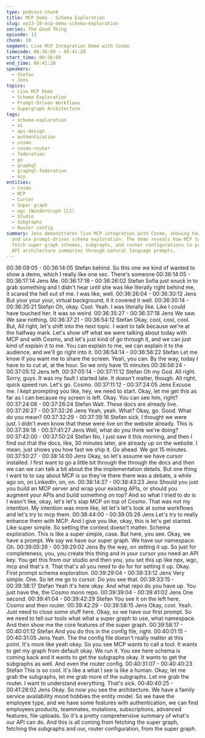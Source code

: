 ```yaml
---
type: podcast-chunk
title: MCP Demo - Schema Exploration
slug: ep13-10-mcp-demo-schema-exploration
series: The Good Thing
episode: 13
chunk: 10
segment: Live MCP Integration Demo with Cosmo
timecode: 00:36:09 – 00:41:28
start_time: 00:36:09
end_time: 00:41:28
speakers:
  - Stefan
  - Jens
topics:
  - Live MCP Demo
  - Schema Exploration
  - Prompt-Driven Workflows
  - Supergraph Architecture
tags:
  - schema-exploration
  - ai
  - api-design
  - authentication
  - cosmo
  - cosmo-router
  - federation
  - go
  - graphql
  - graphql-federation
  - mcp
entities:
  - Cosmo
  - MCP
  - Cursor
  - Super graph
  - wgc (WunderGraph CLI)
  - Studio
  - Subgraphs
  - Router config
summary: Jens demonstrates live MCP integration with Cosmo, showing how to set up
  and use prompt-driven schema exploration. The demo reveals how MCP tools can automatically
  fetch super graph schemas, subgraphs, and router configurations to provide comprehensive
  API architecture summaries through natural language prompts.
---
```


00:36:09:05 - 00:36:14:05
Stefan
behind.
So this one we kind of wanted to show a demo, which I really like one sec. There's someone
00:36:14:05 - 00:36:17:14
Jens
Me.
00:36:17:16 - 00:36:26:02
Stefan
Sofia just snuck in to grab something and I didn't hear until she was like literally right behind me,
it scared the hell out of me. I was like, well.
00:36:26:04 - 00:36:30:12
Jens
But your your your, virtual background, it it covered it well.
00:36:30:14 - 00:36:35:21
Stefan
Oh, okay. Cool. Yeah. I was literally like. Like I could have touched her. It was so weird.
00:36:35:27 - 00:36:37:18
Jens
We saw. We saw nothing.
00:36:37:21 - 00:36:54:12
Stefan
Okay, cool, cool, cool. But, All right, let's shift into the next topic. I want to talk because we're at
the halfway mark. Let's show off what we were talking about today with MCP and with Cosmo,
and let's just kind of go through it, and we can just kind of explain it to me. You can explain to
me, we can explain it to the audience, and we'll go right into it.
00:36:54:14 - 00:36:56:22
Stefan
Let me know if you want me to share the screen.
Yeah, you can. By the way, today I have to to cut at, at the hour. So we only have 15 minutes
00:36:56:24 - 00:37:05:12
Jens
left.
00:37:05:14 - 00:37:11:12
Stefan
Oh my God. All right. Sorry, guys. It was my fault I started late. It doesn't matter, though. All
right, quick speed run. Let's go. Cosmo.
00:37:11:12 - 00:37:24:05
Jens
Excuse me. I kept prompting you like, hey, we need to start. Okay, let me get this as far as I can
because my screen is left. Okay. You can see him, right?
00:37:24:08 - 00:37:26:24
Stefan
Wait. These docs are already live.
00:37:26:27 - 00:37:32:26
Jens
Yeah, yeah. What? Okay, go. Good. What do you mean?
00:37:32:29 - 00:37:39:16
Stefan
sick.
I thought we were just. I didn't even know that these were live on the website already. This is
00:37:39:18 - 00:37:41:27
Jens
Well, what do you think we're doing?
00:37:42:00 - 00:37:50:24
Stefan
No, I just saw it this morning, and then I find out that the docs, like, 30 minutes later, are already
up on the website. I mean, just shows you how fast we ship it. Go ahead. We got 15 minutes.
00:37:50:27 - 00:38:14:00
Jens
Okay, so let's assume we have cursor installed. I first want to go a little bit through the through
the docs and then we can we can talk a bit about the the implementation details. But one thing I
want to to say about MCP is so they're there there was a debate, a while ago on, on LinkedIn,
on, on.
00:38:14:27 - 00:38:43:23
Jens
Should you just you build an MCP server and wrap your existing APIs, or should you augment
your APIs and build something on top? And so what I tried to do is I wasn't like, okay, let's let's
slap MCP on top of Cosmo. That was not my intention. My intention was more like, let let's let's
look at some workflows and let's try to mcp them.
00:38:44:00 - 00:39:05:26
Jens
Let's try to really enhance them with MCP. And I give you like, okay, this is let's get started. Like
super simple. So setting the context doesn't matter. Schema exploration. This is like a super
simple, case. But here, you see. Okay, we have a prompt. We say we have our super graph. We
have our namespace. Oh.
00:39:05:26 - 00:39:29:02
Jens
By the way, on setting it up. So just for completeness, you, you create this thing and in your
cursor you need an API key. You get this from our studio and then you, you set this up like npx,
wgc, mcp and that's it. That that's all you need to do for for setting it up. Okay. First prompt
schema exploration.
00:39:29:04 - 00:39:33:12
Jens
Very simple. One. So let me go to cursor. Do you see that.
00:39:33:15 - 00:39:38:17
Stefan
Yeah it's here okay. And what repo do you have up. You just have the, the Cosmo mono repo.
00:39:39:04 - 00:39:41:02
Jens
One second.
00:39:41:04 - 00:39:42:29
Stefan
You see it on the left here, Cosmo and then router.
00:39:42:29 - 00:39:58:15
Jens
Okay, cool. Yeah. Just need to close some stuff here. Okay, so we have our first prompt. So we
need to tell our tools what what a super graph to use, what namespace. And then show me the
core features of the super graph.
00:39:58:17 - 00:40:01:12
Stefan
And you do this in the config file, right.
00:40:01:15 - 00:40:31:05
Jens
Yeah. The the config file doesn't really matter at this point. It's more like yeah okay. So you see
MCP wants to call a tool. It wants to get my graph from default okay. We run it. You see here
schema is coming back and it wants to get the subgraphs okay. It wants to get the subgraphs as
well. And even the router config.
00:40:31:07 - 00:40:40:23
Stefan
This is so cool. It's like a what I see is like a human. Okay, let me grab the subgraphs, let me
grab more of the subgraphs. Let me grab the router. I want to understand everything. That's
sick.
00:40:40:25 - 00:41:28:02
Jens
Okay. So now you see the architecture. We have a family service availability mood hobbies the
entity model. So we have the employee type, and we have some features with authentication,
we can find employees products, teammates, mutations, subscriptions, advanced features, file
uploads. So it's a pretty comprehensive summary of what's our API can do. And this is all
coming from fetching the super graph, fetching the subgraphs and our, router configuration,
from the super graph.